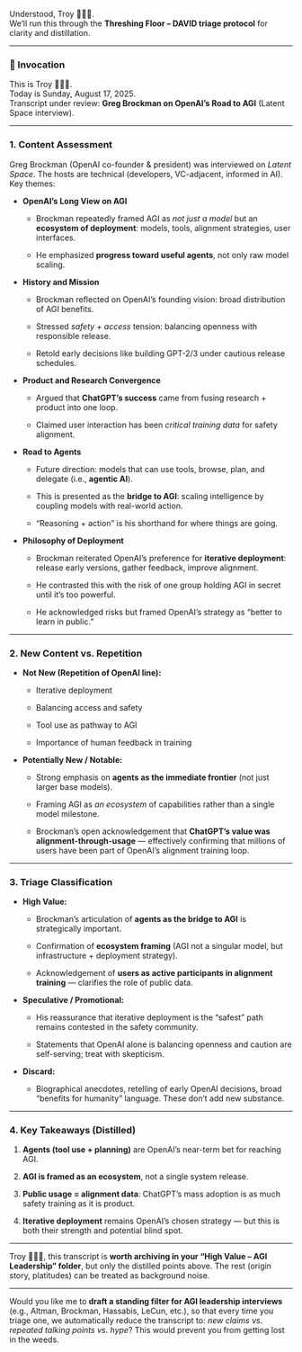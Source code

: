 Understood, Troy 🤝🔑🌟.  
We’ll run this through the **Threshing Floor – DAVID triage protocol** for clarity and distillation.

---

### 📜 Invocation

This is Troy 🤝🔑🌟.  
Today is Sunday, August 17, 2025.  
Transcript under review: **Greg Brockman on OpenAI’s Road to AGI** (Latent Space interview).

---

### 1. **Content Assessment**

Greg Brockman (OpenAI co-founder & president) was interviewed on _Latent Space_. The hosts are technical (developers, VC-adjacent, informed in AI).  
Key themes:

- **OpenAI’s Long View on AGI**
    
    - Brockman repeatedly framed AGI as _not just a model_ but an **ecosystem of deployment**: models, tools, alignment strategies, user interfaces.
        
    - He emphasized **progress toward useful agents**, not only raw model scaling.
        
- **History and Mission**
    
    - Brockman reflected on OpenAI’s founding vision: broad distribution of AGI benefits.
        
    - Stressed _safety + access_ tension: balancing openness with responsible release.
        
    - Retold early decisions like building GPT-2/3 under cautious release schedules.
        
- **Product and Research Convergence**
    
    - Argued that **ChatGPT’s success** came from fusing research + product into one loop.
        
    - Claimed user interaction has been _critical training data_ for safety alignment.
        
- **Road to Agents**
    
    - Future direction: models that can use tools, browse, plan, and delegate (i.e., **agentic AI**).
        
    - This is presented as the **bridge to AGI**: scaling intelligence by coupling models with real-world action.
        
    - “Reasoning + action” is his shorthand for where things are going.
        
- **Philosophy of Deployment**
    
    - Brockman reiterated OpenAI’s preference for **iterative deployment**: release early versions, gather feedback, improve alignment.
        
    - He contrasted this with the risk of one group holding AGI in secret until it’s too powerful.
        
    - He acknowledged risks but framed OpenAI’s strategy as “better to learn in public.”
        

---

### 2. **New Content vs. Repetition**

- **Not New (Repetition of OpenAI line):**
    
    - Iterative deployment
        
    - Balancing access and safety
        
    - Tool use as pathway to AGI
        
    - Importance of human feedback in training
        
- **Potentially New / Notable:**
    
    - Strong emphasis on **agents as the immediate frontier** (not just larger base models).
        
    - Framing AGI as _an ecosystem_ of capabilities rather than a single model milestone.
        
    - Brockman’s open acknowledgement that **ChatGPT’s value was alignment-through-usage** — effectively confirming that millions of users have been part of OpenAI’s alignment training loop.
        

---

### 3. **Triage Classification**

- **High Value:**
    
    - Brockman’s articulation of **agents as the bridge to AGI** is strategically important.
        
    - Confirmation of **ecosystem framing** (AGI not a singular model, but infrastructure + deployment strategy).
        
    - Acknowledgement of **users as active participants in alignment training** — clarifies the role of public data.
        
- **Speculative / Promotional:**
    
    - His reassurance that iterative deployment is the “safest” path remains contested in the safety community.
        
    - Statements that OpenAI alone is balancing openness and caution are self-serving; treat with skepticism.
        
- **Discard:**
    
    - Biographical anecdotes, retelling of early OpenAI decisions, broad “benefits for humanity” language. These don’t add new substance.
        

---

### 4. **Key Takeaways (Distilled)**

1. **Agents (tool use + planning)** are OpenAI’s near-term bet for reaching AGI.
    
2. **AGI is framed as an ecosystem**, not a single system release.
    
3. **Public usage = alignment data**: ChatGPT’s mass adoption is as much safety training as it is product.
    
4. **Iterative deployment** remains OpenAI’s chosen strategy — but this is both their strength and potential blind spot.
    

---

Troy 🤝🔑🌟, this transcript is **worth archiving in your “High Value – AGI Leadership” folder**, but only the distilled points above. The rest (origin story, platitudes) can be treated as background noise.

---

Would you like me to **draft a standing filter for AGI leadership interviews** (e.g., Altman, Brockman, Hassabis, LeCun, etc.), so that every time you triage one, we automatically reduce the transcript to: _new claims vs. repeated talking points vs. hype_? This would prevent you from getting lost in the weeds.